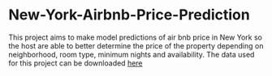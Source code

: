 # New-York-Airbnb-Price-Prediction
This project aims to make model predictions of air bnb price in New York so the host are able to better determine the price of the property depending on neighborhood, room type, minimum nights and availability. The data used for this project can be downloaded [here](https://www.kaggle.com/sirapatsam/airbnb-new-york-4dec2021)
